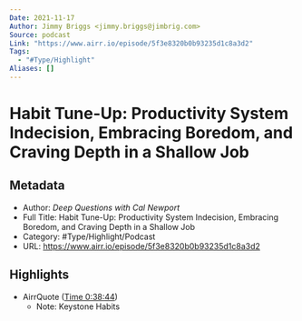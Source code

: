 ```yaml
---
Date: 2021-11-17
Author: Jimmy Briggs <jimmy.briggs@jimbrig.com>
Source: podcast
Link: "https://www.airr.io/episode/5f3e8320b0b93235d1c8a3d2"
Tags:
  - "#Type/Highlight"
Aliases: []
---
```


# Habit Tune-Up: Productivity System Indecision, Embracing Boredom, and Craving Depth in a Shallow Job

## Metadata

* Author: *Deep Questions with Cal Newport*
* Full Title: Habit Tune-Up: Productivity System Indecision, Embracing Boredom, and Craving Depth in a Shallow Job
* Category: #Type/Highlight/Podcast
* URL: https://www.airr.io/episode/5f3e8320b0b93235d1c8a3d2

## Highlights

* AirrQuote ([Time 0:38:44](https://www.airr.io/quote/5fc530babb807d658830a4b5))
  * Note: Keystone Habits
